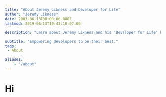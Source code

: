 ```yaml
---
title: "About Jeremy Likness and Developer for Life"
author: "Jeremy Likness"
date: 2003-06-13T00:00:00.000Z
lastmod: 2019-06-13T10:43:10-07:00

description: "Learn about Jeremy Likness and his 'Developer for Life' blog."

subtitle: "Empowering developers to be their best."
tags:
 - About 

aliases:
    - "/about"
---
```


# Hi